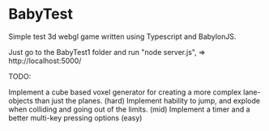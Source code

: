 # BabyTest

Simple test 3d webgl game written using Typescript and BabylonJS.

Just go to the BabyTest1 folder and run "node server.js", => http://localhost:5000/

TODO:

Implement a cube based voxel generator for creating a more complex lane-objects than just the planes. (hard)
Implement hability to jump, and explode when colliding and going out of the limits. (mid)
Implement a timer and a better multi-key pressing options (easy)

